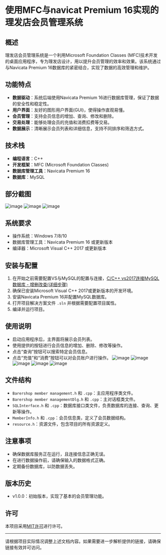 # 使用MFC与navicat Premium 16实现的理发店会员管理系统
## 概述

理发店会员管理系统是一个利用Microsoft Foundation Classes (MFC)技术开发的桌面应用程序，专为理发店设计，用以提升会员管理的效率和效果。该系统通过与Navicata Premium 16数据库的紧密结合，实现了数据的高效管理和维护。

## 功能特点

- **数据驱动**：系统后端使用Navicata Premium 16进行数据库管理，保证了数据的安全性和稳定性。
- **用户界面**：友好的图形用户界面(GUI)，使得操作直观易懂。
- **会员管理**：支持会员信息的增加、查询、修改和删除。
- **交易处理**：能够处理会员的充值和消费扣费等交易。
- **数据展示**：清晰展示会员列表和详细信息，支持不同排序和筛选方式。

## 技术栈

- **编程语言**：C++
- **开发框架**：MFC (Microsoft Foundation Classes)
- **数据库管理工具**：Navicata Premium 16
- **数据库**：MySQL
## 部分截图
![image](https://github.com/user-attachments/assets/d82d0b49-034e-46ed-8d5e-a0778d36fcf6)
![image](https://github.com/user-attachments/assets/8ec4a2f0-e9cb-47bd-8f8f-df39179d31af)
![image](https://github.com/user-attachments/assets/afafb22a-a7df-4351-b32d-3f19769adaae)

## 系统要求

- 操作系统：Windows 7/8/10
- 数据库管理工具：Navicata Premium 16 或更新版本
- 编译器：Microsoft Visual C++ 2017 或更新版本

## 安装与配置
1. 在开始之前需要配置VS与MySQL的配置与连接，[C/C++ vs2017连接MySQL数据库 - 增删改查(详细步骤)](https://blog.csdn.net/cpp_learner/article/details/116171955)
1. 确保已安装Microsoft Visual C++ 2017或更新版本的开发环境。
2. 安装Navicata Premium 16并配置MySQL数据库。
3. 打开项目解决方案文件 `.sln` 并根据需要配置项目属性。
4. 编译并运行项目。

## 使用说明

- 启动应用程序后，主界面将展示会员列表。
- 使用提供的按钮进行会员信息的增加、删除、修改等操作。
- 点击“查询”按钮可以搜索特定会员信息。
- 点击“充值”和“消费”按钮可以对会员账户进行操作。
![image](https://github.com/user-attachments/assets/345b524a-6dbb-4c03-bfcf-35b85745668a)
![image](https://github.com/user-attachments/assets/6f75470f-f183-491d-a8b1-06b7b0036c4d)
![image](https://github.com/user-attachments/assets/2deb57cd-1842-4d42-aa69-dcfc7e37a178)
![image](https://github.com/user-attachments/assets/35ce4638-243a-402a-b197-eae86e3046c3)
![image](https://github.com/user-attachments/assets/0ac6dec8-5aae-4b76-aff5-4232f6d024f5)

## 文件结构

- `Barershop member management.h` 和 `.cpp`：主应用程序类文件。
- `Barershop member managementDlg.h` 和 `.cpp`：主对话框类文件。
- `SQLInterface.h` 和 `.cpp`：数据库接口类文件，负责数据库的连接、查询、更新等操作。
- `MemberInfo.h` 和 `.cpp`：会员信息类，定义了会员数据结构。
- `resource.h`：资源文件，包含项目的所有资源定义。

## 注意事项

- 确保数据库服务正在运行，且连接信息正确无误。
- 在进行数据操作前，请确保输入的数据格式正确。
- 定期备份数据库，以防数据丢失。

## 版本历史

- v1.0.0：初始版本，实现了基本的会员管理功能。

## 许可

本项目采用[MIT许可](https://opensource.org/licenses/MIT)进行许可。

---

请根据项目实际情况调整上述文档内容。如果需要进一步解析提供的链接，请确保链接有效并可访问。
